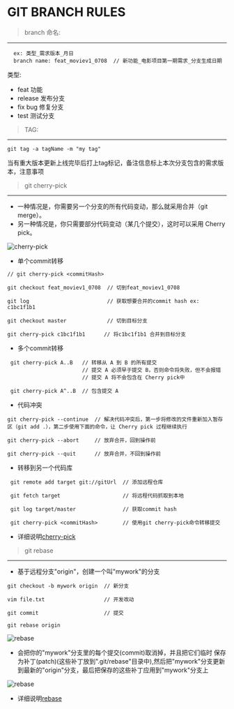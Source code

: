 # GIT BRANCH RULES

> branch 命名: 
--------------------------------------------------

```
  ex: 类型_需求版本_月日
  branch name: feat_moviev1_0708  // 新功能_电影项目第一期需求_分支生成日期
```
  
  类型: 
  *  feat     功能
  *  release  发布分支
  *  fix      bug 修复分支
  *  test     测试分支


> TAG: 
--------------------------------------------------

```
git tag -a tagName -m "my tag" 
```

当有重大版本更新上线完毕后打上tag标记，备注信息标上本次分支包含的需求版本，注意事项

> git cherry-pick 
--------------------------------------------------

* 一种情况是，你需要另一个分支的所有代码变动，那么就采用合并（git merge）。
* 另一种情况是，你只需要部分代码变动（某几个提交），这时可以采用 Cherry pick。

![cherry-pick](https://www.wangbase.com/blogimg/asset/202004/bg2020042723.jpg "cherry-pick")

* 单个commit转移

```
// git cherry-pick <commitHash>

git checkout feat_moviev1_0708  // 切到feat_moviev1_0708

git log                         // 获取想要合并的commit hash ex: c1bc1f1b1

git checkout master             // 切到目标分支

git cherry-pick c1bc1f1b1      // 将c1bc1f1b1 合并到目标分支

```

* 多个commit转移

```
 git cherry-pick A..B   // 转移从 A 到 B 的所有提交
                        // 提交 A 必须早于提交 B，否则命令将失败，但不会报错
                        // 提交 A 将不会包含在 Cherry pick中

 git cherry-pick A^..B  // 包含提交 A

```

* 代码冲突

```
git cherry-pick --continue  // 解决代码冲突后，第一步将修改的文件重新加入暂存区（git add .），第二步使用下面的命令，让 Cherry pick 过程继续执行

git cherry-pick --abort     // 放弃合并，回到操作前

git cherry-pick --quit      // 放弃合并，不回到操作前
```

* 转移到另一个代码库

```
 git remote add target git://gitUrl  // 添加远程仓库

 git fetch target                    // 将远程代码抓取到本地

 git log target/master               // 获取commit hash

 git cherry-pick <commitHash>        // 使用git cherry-pick命令转移提交
```


* 详细说明[cherry-pick](http://www.ruanyifeng.com/blog/2020/04/git-cherry-pick.html)

> git rebase
--------------------------------------------------

* 基于远程分支"origin"，创建一个叫"mywork"的分支

```
git checkout -b mywork origin  // 新分支

vim file.txt                   // 开发改动

git commit                     // 提交

git rebase origin
```
![rebase](http://gitbook.liuhui998.com/assets/images/figure/rebase3.png "rebase")

* 会把你的"mywork"分支里的每个提交(commit)取消掉，并且把它们临时 保存为补丁(patch)(这些补丁放到".git/rebase"目录中),然后把"mywork"分支更新 到最新的"origin"分支，最后把保存的这些补丁应用到"mywork"分支上

![rebase](http://gitbook.liuhui998.com/assets/images/figure/rebase4.png "rebase")

* 详细说明[rebase](http://gitbook.liuhui998.com/4_2.html)